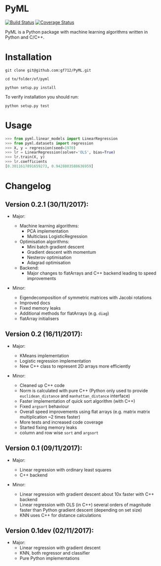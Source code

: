 PyML
====
[![Build Status](https://travis-ci.org/gf712/PyML.svg?branch=dev)](https://travis-ci.org/gf712/PyML)
[![Coverage Status](https://coveralls.io/repos/github/gf712/PyML/badge.svg)](https://coveralls.io/github/gf712/PyML)

PyML is a Python package with machine learning algorithms written in Python and C/C++.

Installation
============
`git clone git@github.com:gf712/PyML.git`

`cd to/folder/of/pyml`

`python setup.py install`

To verify installation you should run:

`python setup.py test`


Usage
=====
```python
>>> from pyml.linear_models import LinearRegression
>>> from pyml.datasets import regression
>>> X, y = regression(seed=1970)
>>> lr = LinearRegression(solver='OLS', bias=True)
>>> lr.train(X, y)
>>> lr.coefficients
[0.3011617891659273, 0.9428803588636959]
```

Changelog
=========
## Version 0.2.1 (30/11/2017):
 - Major:
    - Machine learning algorithms:
        - PCA implementation
        - Multiclass LogisticRegression
    - Optimisation algorithms:
        - Mini batch gradient descent
        - Gradient descent with momentum
        - Nesterov optimisation
        - Adagrad optimisation
    - Backend:
        - Major changes to flatArrays and C++ backend leading to speed improvements
    
 - Minor:
    - Eigendecomposition of symmetric matrices with Jacobi rotations
    - Improved docs
    - Fixed memory leaks
    - Additional methods for flatArrays (e.g. `diag`)
    - flatArray initialisers 
    
## Version 0.2 (16/11/2017):
 - Major:
    - KMeans implementation
    - Logistic regression implementation
    - New C++ class to represent 2D arrays more efficiently

 - Minor:
    - Cleaned up C++ code
    - Norm is calculated with pure C++ (Python only used to provide `euclidean_distance` and `manhattan_distance` interface)
    - Faster implementation of quick sort algorithm (with C++)
    - Fixed `argsort` behaviour
    - Overall speed improvements using flat arrays (e.g. matrix matrix multiplication ~2 times faster)
    - More tests and increased code coverage
    - Started fixing memory leaks
    - column and row wise `sort` and `argsort`

## Version 0.1 (09/11/2017):
 - Major:
    - Linear regression with ordinary least squares
    - C++ backend
    
 - Minor:
    - Linear regression with gradient descent about 10x faster with C++ backend
    - Linear regression with OLS (in C++) several orders of magnitude faster than Python gradient descent (depending on set size)
    - KNN uses C++ for distance calculations
    
## Version 0.1dev (02/11/2017):
 - Major:
    - Linear regression with gradient descent 
    - KNN, both regressor and classifier
    - Pure Python implementations